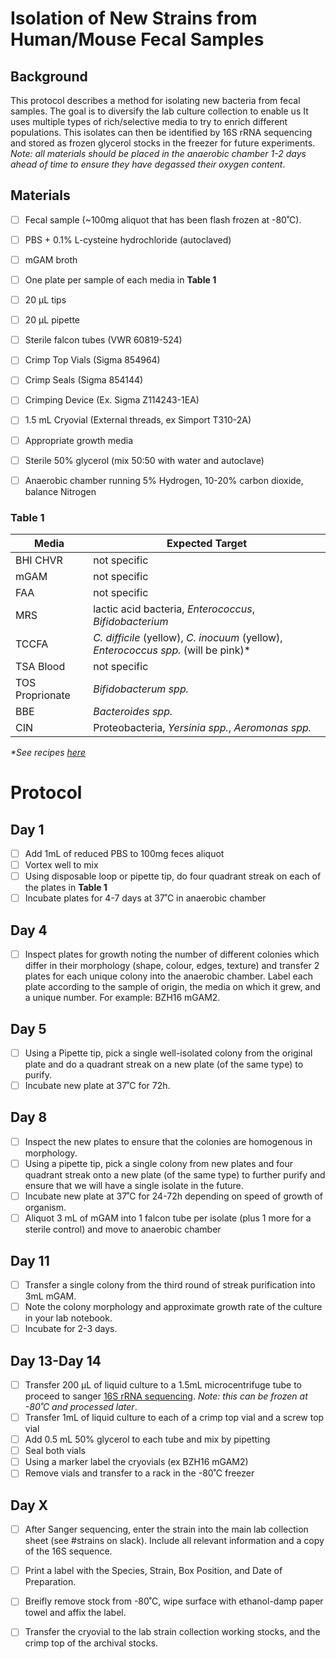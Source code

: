 # Isolation of New Strains from Human/Mouse Fecal Samples

## Background

This protocol describes a method for isolating new bacteria from fecal samples. The goal is to diversify the lab culture collection to enable us It uses multiple types of rich/selective media to try to enrich different populations. This isolates can then be identified by 16S rRNA sequencing and stored as frozen glycerol stocks in the freezer for future experiments. *Note: all materials should be placed in the anaerobic chamber 1-2 days ahead of time to ensure they have degassed their oxygen content*.

## Materials
- [ ] Fecal sample (~100mg aliquot that has been flash frozen at -80˚C).
- [ ] PBS + 0.1% L-cysteine hydrochloride (autoclaved)
- [ ] mGAM broth
- [ ] One plate per sample of each media in **Table 1**
- [ ] 20 µL tips
- [ ] 20 µL pipette
- [ ] Sterile falcon tubes (VWR 60819-524)
- [ ] Crimp Top Vials (Sigma 854964)
- [ ] Crimp Seals (Sigma 854144)
- [ ] Crimping Device (Ex. Sigma Z114243-1EA)
- [ ] 1.5 mL Cryovial (External threads, ex Simport T310-2A)
- [ ] Appropriate growth media
- [ ] Sterile 50% glycerol (mix 50:50 with water and autoclave)
- [ ] Anaerobic chamber running 5% Hydrogen, 10-20% carbon dioxide, balance Nitrogen


### Table 1
Media|Expected Target
-|-
BHI CHVR | not specific
mGAM | not specific
FAA | not specific
MRS | lactic acid bacteria, *Enterococcus*, *Bifidobacterium*
TCCFA | *C. difficile* (yellow), *C. inocuum* (yellow), *Enterococcus spp.* (will be pink)*
TSA Blood | not specific
TOS Proprionate | *Bifidobacterum spp.*
BBE | *Bacteroides spp.*
CIN | Proteobacteria, *Yersinia spp.*, *Aeromonas spp.*
*\*See recipes [here](https://github.com/BisanzLab/LabProtocols/blob/main/BacterialMedia.md)*

# Protocol

## Day 1
- [ ] Add 1mL of reduced PBS to 100mg feces aliquot
- [ ] Vortex well to mix
- [ ] Using disposable loop or pipette tip, do four quadrant streak on each of the plates in **Table 1**
- [ ] Incubate plates for 4-7 days at 37˚C in anaerobic chamber

## Day 4
- [ ] Inspect plates for growth noting the number of different colonies which differ in their morphology (shape, colour, edges, texture) and transfer 2 plates for each unique colony into the anaerobic chamber. Label each plate according to the sample of origin, the media on which it grew, and a unique number. For example: BZH16 mGAM2.

## Day 5
- [ ] Using a Pipette tip, pick a single well-isolated colony from the original plate and do a quadrant streak on a new plate (of the same type) to purify. 
- [ ] Incubate new plate at 37˚C for 72h.

## Day 8
- [ ] Inspect the new plates to ensure that the colonies are homogenous in morphology.
- [ ] Using a pipette tip, pick a single colony from new plates and four quadrant streak onto a new plate (of the same type) to further purify and ensure that we will have a single isolate in the future.
- [ ] Incubate new plate at 37˚C for 24-72h depending on speed of growth of organism.
- [ ] Aliquot 3 mL of mGAM into 1 falcon tube per isolate (plus 1 more for a sterile control) and move to anaerobic chamber

## Day 11
- [ ] Transfer a single colony from the third round of streak purification into 3mL mGAM.
- [ ] Note the colony morphology and approximate growth rate of the culture in your lab notebook.
- [ ] Incubate for 2-3 days.

## Day 13-Day 14
- [ ] Transfer 200 µL of liquid culture to a 1.5mL microcentrifuge tube to proceed to sanger [16S rRNA sequencing](https://github.com/BisanzLab/LabProtocols/blob/main/Isolate_16S.md). *Note: this can be frozen at -80˚C and processed later*.
- [ ] Transfer 1mL of liquid culture to each of a crimp top vial and a screw top vial
- [ ] Add 0.5 mL 50% glycerol to each tube and mix by pipetting
- [ ] Seal both vials
- [ ] Using a marker label the cryovials (ex BZH16 mGAM2)
- [ ] Remove vials and transfer to a rack in the -80˚C freezer

## Day X
- [ ] After Sanger sequencing, enter the strain into the main lab collection sheet (see #strains on slack). Include all relevant information and a copy of the 16S sequence.
- [ ] Print a label with the Species, Strain, Box Position, and Date of Preparation.
- [ ] Breifly remove stock from -80˚C, wipe surface with ethanol-damp paper towel and affix the label. 
- [ ] Transfer the cryovial to the lab strain collection working stocks, and the crimp top of the archival stocks.


